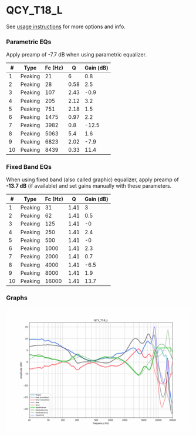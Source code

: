 # QCY_T18_L
See [usage instructions](https://github.com/jaakkopasanen/AutoEq#usage) for more options and info.

### Parametric EQs
Apply preamp of -7.7 dB when using parametric equalizer.

|   # | Type    |   Fc (Hz) |    Q |   Gain (dB) |
|-----|---------|-----------|------|-------------|
|   1 | Peaking |        21 | 6    |         0.8 |
|   2 | Peaking |        28 | 0.58 |         2.5 |
|   3 | Peaking |       107 | 2.43 |        -0.9 |
|   4 | Peaking |       205 | 2.12 |         3.2 |
|   5 | Peaking |       751 | 2.18 |         1.5 |
|   6 | Peaking |      1475 | 0.97 |         2.2 |
|   7 | Peaking |      3982 | 0.8  |       -12.5 |
|   8 | Peaking |      5063 | 5.4  |         1.6 |
|   9 | Peaking |      6823 | 2.02 |        -7.9 |
|  10 | Peaking |      8439 | 0.33 |        11.4 |

### Fixed Band EQs
When using fixed band (also called graphic) equalizer, apply preamp of **-13.7 dB** (if available) and set gains manually with these parameters.

|   # | Type    |   Fc (Hz) |    Q |   Gain (dB) |
|-----|---------|-----------|------|-------------|
|   1 | Peaking |        31 | 1.41 |         3   |
|   2 | Peaking |        62 | 1.41 |         0.5 |
|   3 | Peaking |       125 | 1.41 |        -0   |
|   4 | Peaking |       250 | 1.41 |         2.4 |
|   5 | Peaking |       500 | 1.41 |        -0   |
|   6 | Peaking |      1000 | 1.41 |         2.3 |
|   7 | Peaking |      2000 | 1.41 |         0.7 |
|   8 | Peaking |      4000 | 1.41 |        -6.5 |
|   9 | Peaking |      8000 | 1.41 |         1.9 |
|  10 | Peaking |     16000 | 1.41 |        13.7 |

### Graphs
![](./QCY_T18_L.png)
